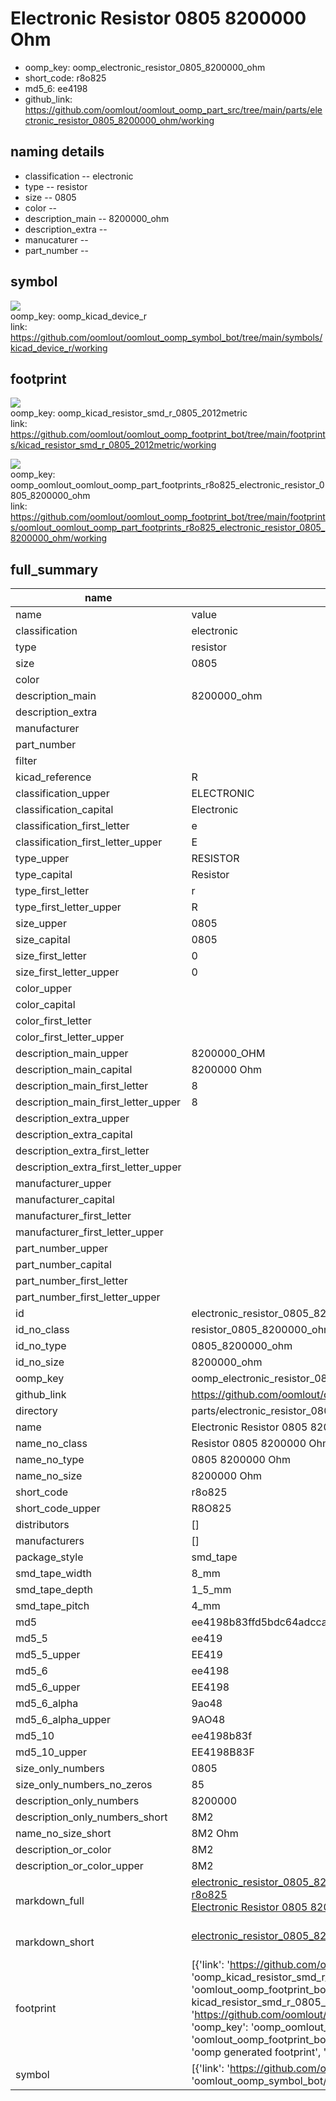# Electronic Resistor 0805 8200000 Ohm

  
* oomp_key: oomp_electronic_resistor_0805_8200000_ohm 
* short_code: r8o825
* md5_6: ee4198  
* github_link: https://github.com/oomlout/oomlout_oomp_part_src/tree/main/parts/electronic_resistor_0805_8200000_ohm/working  
## naming details
* classification -- electronic
* type -- resistor
* size -- 0805
* color -- 
* description_main -- 8200000_ohm
* description_extra -- 
* manucaturer -- 
* part_number -- 



## symbol

![](symbol/{index}/working/working_600.png)  
oomp_key: oomp_kicad_device_r  
link: https://github.com/oomlout/oomlout_oomp_symbol_bot/tree/main/symbols/kicad_device_r/working  

## footprint

![](footprint/{index}/working/working_600.png)  
oomp_key: oomp_kicad_resistor_smd_r_0805_2012metric  
link: https://github.com/oomlout/oomlout_oomp_footprint_bot/tree/main/footprints/kicad_resistor_smd_r_0805_2012metric/working  

![](footprint/{index}/working/working_600.png)  
oomp_key: oomp_oomlout_oomlout_oomp_part_footprints_r8o825_electronic_resistor_0805_8200000_ohm  
link: https://github.com/oomlout/oomlout_oomp_footprint_bot/tree/main/footprints/oomlout_oomlout_oomp_part_footprints_r8o825_electronic_resistor_0805_8200000_ohm/working  

## full_summary
| name | value | 
| --- | --- | 
| name | value | 
| classification | electronic | 
| type | resistor | 
| size | 0805 | 
| color |  | 
| description_main | 8200000_ohm | 
| description_extra |  | 
| manufacturer |  | 
| part_number |  | 
| filter |  | 
| kicad_reference | R | 
| classification_upper | ELECTRONIC | 
| classification_capital | Electronic | 
| classification_first_letter | e | 
| classification_first_letter_upper | E | 
| type_upper | RESISTOR | 
| type_capital | Resistor | 
| type_first_letter | r | 
| type_first_letter_upper | R | 
| size_upper | 0805 | 
| size_capital | 0805 | 
| size_first_letter | 0 | 
| size_first_letter_upper | 0 | 
| color_upper |  | 
| color_capital |  | 
| color_first_letter |  | 
| color_first_letter_upper |  | 
| description_main_upper | 8200000_OHM | 
| description_main_capital | 8200000 Ohm | 
| description_main_first_letter | 8 | 
| description_main_first_letter_upper | 8 | 
| description_extra_upper |  | 
| description_extra_capital |  | 
| description_extra_first_letter |  | 
| description_extra_first_letter_upper |  | 
| manufacturer_upper |  | 
| manufacturer_capital |  | 
| manufacturer_first_letter |  | 
| manufacturer_first_letter_upper |  | 
| part_number_upper |  | 
| part_number_capital |  | 
| part_number_first_letter |  | 
| part_number_first_letter_upper |  | 
| id | electronic_resistor_0805_8200000_ohm | 
| id_no_class | resistor_0805_8200000_ohm | 
| id_no_type | 0805_8200000_ohm | 
| id_no_size | 8200000_ohm | 
| oomp_key | oomp_electronic_resistor_0805_8200000_ohm | 
| github_link | https://github.com/oomlout/oomlout_oomp_part_src/tree/main/parts/electronic_resistor_0805_8200000_ohm/working | 
| directory | parts/electronic_resistor_0805_8200000_ohm | 
| name | Electronic Resistor 0805 8200000 Ohm | 
| name_no_class | Resistor 0805 8200000 Ohm | 
| name_no_type | 0805 8200000 Ohm | 
| name_no_size | 8200000 Ohm | 
| short_code | r8o825 | 
| short_code_upper | R8O825 | 
| distributors | [] | 
| manufacturers | [] | 
| package_style | smd_tape | 
| smd_tape_width | 8_mm | 
| smd_tape_depth | 1_5_mm | 
| smd_tape_pitch | 4_mm | 
| md5 | ee4198b83ffd5bdc64adcca154dc6fa3 | 
| md5_5 | ee419 | 
| md5_5_upper | EE419 | 
| md5_6 | ee4198 | 
| md5_6_upper | EE4198 | 
| md5_6_alpha | 9ao48 | 
| md5_6_alpha_upper | 9AO48 | 
| md5_10 | ee4198b83f | 
| md5_10_upper | EE4198B83F | 
| size_only_numbers | 0805 | 
| size_only_numbers_no_zeros | 85 | 
| description_only_numbers | 8200000 | 
| description_only_numbers_short | 8M2 | 
| name_no_size_short | 8M2 Ohm | 
| description_or_color | 8M2 | 
| description_or_color_upper | 8M2 | 
| markdown_full | [electronic_resistor_0805_8200000_ohm](https://github.com/oomlout/oomlout_oomp_part_src/tree/main/parts/electronic_resistor_0805_8200000_ohm/working)<br>[r8o825](https://github.com/oomlout/oomlout_oomp_part_src/tree/main/parts/electronic_resistor_0805_8200000_ohm/working)<br>[Electronic Resistor 0805 8200000 Ohm](https://github.com/oomlout/oomlout_oomp_part_src/tree/main/parts/electronic_resistor_0805_8200000_ohm/working)<br><br> | 
| markdown_short | [electronic_resistor_0805_8200000_ohm](https://github.com/oomlout/oomlout_oomp_part_src/tree/main/parts/electronic_resistor_0805_8200000_ohm/working)<br><br> | 
| footprint | [{'link': 'https://github.com/oomlout/oomlout_oomp_footprint_bot/tree/main/foootprntss/kicad_resistor_smd_r_0805_2012metric', 'oomp_key': 'oomp_kicad_resistor_smd_r_0805_2012metric', 'directory': 'oomlout_oomp_footprint_bot/footprints/kicad_resistor_smd_r_0805_2012metric//working/working.kicad_mod', 'note': 'source footprint kicad_resistor_smd_r_0805_2012metric', 'index': 0}, {'link': 'https://github.com/oomlout/oomlout_oomp_footprint_bot/tree/main/foootprntss/oomlout_oomlout_oomp_part_footprints_r8o825_electronic_resistor_0805_8200000_ohm', 'oomp_key': 'oomp_oomlout_oomlout_oomp_part_footprints_r8o825_electronic_resistor_0805_8200000_ohm', 'directory': 'oomlout_oomp_footprint_bot/footprints/oomlout_oomlout_oomp_part_footprints_r8o825_electronic_resistor_0805_8200000_ohm//working/working.kicad_mod', 'note': 'oomp generated footprint', 'index': 1}] | 
| symbol | [{'link': 'https://github.com/oomlout/oomlout_oomp_symbol_bot/tree/main/symbols/kicad_device_r', 'oomp_key': 'oomp_kicad_device_r', 'directory': 'oomlout_oomp_symbol_bot/symbols/kicad_device_r//working/working.kicad_sym', 'index': 0}] | 
